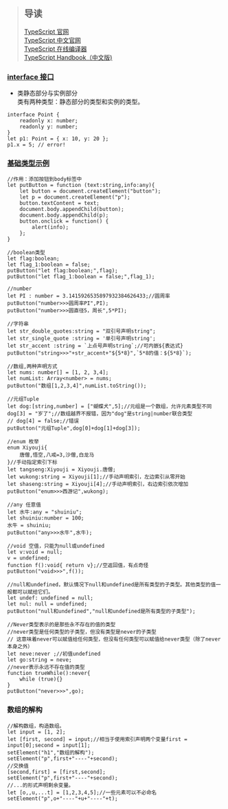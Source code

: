 > ## 导读
>[TypeScript 官网](http://www.typescriptlang.org)  
>[TypeScript 中文官网](https://www.tslang.cn/)  
>[TypeScript 在线编译器](http://www.typescriptlang.org/play)  
>[TypeScript Handbook（中文版)](https://zhongsp.gitbooks.io/typescript-handbook/content/)  


### [interface  接口](https://www.tslang.cn/docs/handbook/interfaces.html)  

* 类静态部分与实例部分  
类有两种类型：静态部分的类型和实例的类型。

```
interface Point {
    readonly x: number;
    readonly y: number;
}
let p1: Point = { x: 10, y: 20 };
p1.x = 5; // error!
```

### [基础类型示例](https://www.tslang.cn/docs/handbook/basic-types.html)

```
//作用：添加按钮到body标签中
let putButton = function (text:string,info:any){
    let button = document.createElement("button");
    let p = document.createElement("p");
    button.textContent = text;
    document.body.appendChild(button);
    document.body.appendChild(p);
    button.onclick = function() {
        alert(info);
    };
}

//boolean类型
let flag:boolean;
let flag_1:boolean = false;
putButton("let flag:boolean;",flag);
putButton("let flag_1:boolean = false;",flag_1);

//number
let PI : number = 3.1415926535897932384626433;//圆周率
putButton("number>>>圆周率PI",PI);
putButton("number>>>圆直径5，周长",5*PI);

//字符串
let str_double_quotes:string = "双引号声明string";
let str_single_quote :string = '单引号声明string';
let str_accent :string = `上点号声明string`;//可内嵌${表达式}
putButton("string>>>"+str_accent+"${5*8}",`5*8的值：${5*8}`);

//数组,两种声明方式
let nums: number[] = [1, 2, 3,4];
let numList: Array<number> = nums;
putButton("数组[1,2,3,4]",numList.toString());

//元组Tuple
let dog:[string,number] = ["蝴蝶犬",5];//元组是一个数组，允许元素类型不同
dog[3] = "岁了";//数组越界不报错，因为"dog"是string|number联合类型
// dog[4] = false;//错误
putButton("元组Tuple",dog[0]+dog[1]+dog[3]);

//enum 枚举
enum Xiyouji{
    唐僧,悟空,八戒=3,沙僧,白龙马
}//手动指定索引下标
let tangseng:Xiyouji = Xiyouji.唐僧;
let wukong:string = Xiyouji[1];//手动声明索引，左边索引从零开始
let shaseng:string = Xiyouji[4];//手动声明索引，右边索引依次增加
putButton("enum>>>西游记",wukong);

//any 任意值
let 水牛:any = "shuiniu";
let shuiniu:number = 100;
水牛 = shuiniu;
putButton("any>>>水牛",水牛);

//void 空值，只能为null或undefined
let v:void = null;
v = undefined;
function f():void{ return v};//空返回值，有点奇怪
putButton("void>>>",f());

//null和undefined，默认情况下null和undefined是所有类型的子类型。其他类型的值一般都可以赋给它们。
let undef: undefined = null;
let nul: null = undefined;
putButton("null和undefined","null和undefined是所有类型的子类型");

//Never类型表示的是那些永不存在的值的类型
//never类型是任何类型的子类型，但没有类型是never的子类型
// 这意味着never可以赋值给任何类型，但没有任何类型可以赋值给never类型（除了never本身之外）
let neve:never ;//初值undefined
let go:string = neve;
//never表示永远不存在值的类型
function trueWhile():never{
    while (true){}
}
putButton("never>>>",go);
```

### 数组的解构

```
//解构数组，构造数组。
let input = [1, 2];
let [first, second] = input;//相当于使用索引声明两个变量first = input[0];second = input[1];
setElement("h1","数组的解构");
setElement("p",first+"----"+second);
//交换值
[second,first] = [first,second];
setElement("p",first+"----"+second);
//...的形式声明剩余变量。
let [o,,u,...t] = [1,2,3,4,5];//一些元素可以不必命名
setElement("p",o+"----"+u+"----"+t);
```